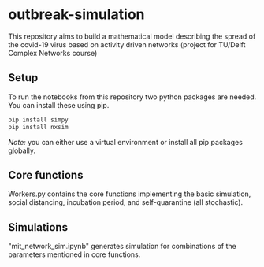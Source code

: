 # outbreak-simulation
This repository aims to build a mathematical model describing the spread of the covid-19 virus based on activity driven networks (project for TU/Delft Complex Networks course)

## Setup
To run the notebooks from this repository two python packages are needed. You can install these using pip.

```bash
pip install simpy
pip install nxsim
```
*Note:* you can either use a virtual environment or install all pip packages globally.

## Core functions
Workers.py contains the core functions implementing the basic simulation, social distancing, incubation period, and self-quarantine (all stochastic).

## Simulations
"mit_network_sim.ipynb" generates simulation for combinations of the parameters mentioned in core functions.
